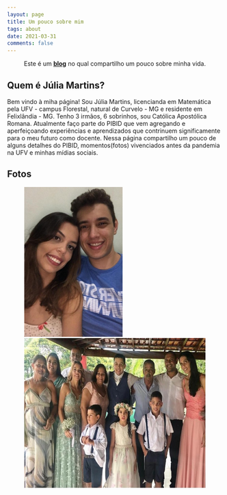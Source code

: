 ```yaml
---
layout: page
title: Um pouco sobre mim
tags: about
date: 2021-03-31
comments: false
---
```

    
<center>Este é um <a href="https://julialmartins.github.io//"><b>blog</b></a> no qual compartilho um pouco sobre minha vida.</center>

## Quem é Júlia Martins?

Bem vindo à miha página! Sou Júlia Martins, licencianda em Matemática pela UFV - campus Florestal, natural de Curvelo - MG e residente em Felixlândia - MG. Tenho 3 irmãos, 6 sobrinhos, sou Católica Apostólica Romana. Atualmente faço parte do PIBID que vem agregando e aperfeiçoando experiências e aprendizados que contrinuem significamente para o meu futuro como docente. Nessa página compartilho um pouco de alguns detalhes do PIBID, momentos(fotos) vivenciados antes da pandemia na UFV e minhas mídias sociais.

## Fotos

<figure class = "half">
    <img src="foto1.jpeg" style = "height: 350px; width: 230px;">
    <img src="foto2.jpeg" style = "height: 350px; width: 470px;">
</figure>



